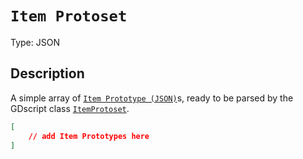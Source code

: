 # `Item Protoset`

Type: JSON

## Description

A simple array of [`Item Prototype (JSON)`](./json_item_prototype.md)s, ready to be parsed by the GDscript class [`ItemProtoset`](./item_protoset.md).

```json
[
	// add Item Prototypes here
]
```

